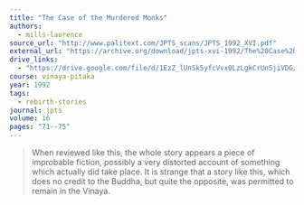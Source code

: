 ```yaml
---
title: "The Case of the Murdered Monks"
authors:
  - mills-laurence
source_url: "http://www.palitext.com/JPTS_scans/JPTS_1992_XVI.pdf"
external_url: "https://archive.org/download/jpts-xvi-1992/The%20Case%20of%20the%20Murdered%20Monks%20-%20Laurence%20Mills_text.pdf"
drive_links:
  - "https://drive.google.com/file/d/1EzZ_lUnSk5yfcVvx0LzLgkCrUn5jiVDG/view?usp=drivesdk"
course: vinaya-pitaka
year: 1992
tags:
  - rebirth-stories
journal: jpts
volume: 16
pages: "71--75"
---
```


> When reviewed like this, the whole story appears a piece of improbable fiction, possibly a very distorted account of something which actually did take place. It is strange that a story like this, which does no credit to the Buddha, but quite the opposite, was permitted to remain in the Vinaya.


